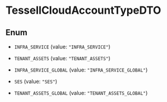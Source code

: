 

# TessellCloudAccountTypeDTO

## Enum


* `INFRA_SERVICE` (value: `"INFRA_SERVICE"`)

* `TENANT_ASSETS` (value: `"TENANT_ASSETS"`)

* `INFRA_SERVICE_GLOBAL` (value: `"INFRA_SERVICE_GLOBAL"`)

* `SES` (value: `"SES"`)

* `TENANT_ASSETS_GLOBAL` (value: `"TENANT_ASSETS_GLOBAL"`)




